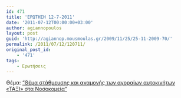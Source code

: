 ```yaml
---
id: 471
title: 'ΕΡΩΤΗΣΗ 12-7-2011'
date: '2011-07-12T00:00:00+03:00'
author: agiannopoulos
layout: post
guid: 'http://agiannop.mousmoulas.gr/2009/11/25/25-11-2009-70/'
permalink: /2011/07/12/120711/
original_post_id:
    - '471'
tags:
    - Ερωτήσεις
---
```


Θέμα: [“Θέμα στάθμευσης και αναμονής των αγοραίων αυτοκινήτων «ΤΑΞΙ» στα Νοσοκομεία”](/wp-content/uploads/2009/11/12072011_taksi_nosokomeia.pdf)